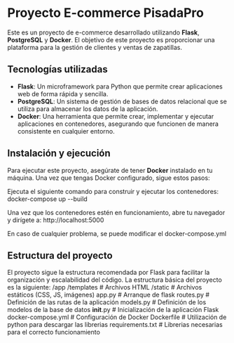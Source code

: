 # Proyecto E-commerce PisadaPro

Este es un proyecto de e-commerce desarrollado utilizando **Flask**, **PostgreSQL** y **Docker**. El objetivo de este proyecto es proporcionar una plataforma para la gestión de clientes y ventas de zapatillas.

## Tecnologías utilizadas

- **Flask**: Un microframework para Python que permite crear aplicaciones web de forma rápida y sencilla.
- **PostgreSQL**: Un sistema de gestión de bases de datos relacional que se utiliza para almacenar los datos de la aplicación.
- **Docker**: Una herramienta que permite crear, implementar y ejecutar aplicaciones en contenedores, asegurando que funcionen de manera consistente en cualquier entorno.

## Instalación y ejecución

Para ejecutar este proyecto, asegúrate de tener **Docker** instalado en tu máquina. Una vez que tengas Docker configurado, sigue estos pasos:

Ejecuta el siguiente comando para construir y ejecutar los contenedores: docker-compose up --build

Una vez que los contenedores estén en funcionamiento, abre tu navegador y dirígete a: http://localhost:5000

En caso de cualquier problema, se puede modificar el docker-compose.yml

## Estructura del proyecto
El proyecto sigue la estructura recomendada por Flask para facilitar la organización y escalabilidad del código. La estructura básica del proyecto es la siguiente:
/app
  /templates   # Archivos HTML
  /static      # Archivos estáticos (CSS, JS, imágenes)
  app.py         # Arranque de flask
  routes.py      # Definición de las rutas de la aplicación
  models.py      # Definición de los modelos de la base de datos
  __init__.py    # Inicialización de la aplicación Flask
docker-compose.yml  # Configuración de Docker
Dockerfile       # Utilización de python para descargar las librerias
requirements.txt # Librerias necesarias para el correcto funcionamiento